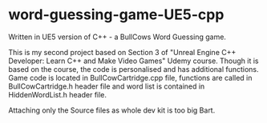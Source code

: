 # word-guessing-game-UE5-cpp
Written in UE5 version of C++ - a BullCows Word Guessing game.

This is my second project based on Section 3 of "Unreal Engine C++ Developer: Learn C++ and Make Video Games" Udemy course. Though it is based on the course, the code is personalised and has additional functions.
Game code is located in BullCowCartridge.cpp file, functions are called in BullCowCartridge.h header file and word list is contained in HiddenWordList.h header file.

Attaching only the Source files as whole dev kit is too big Bart.
